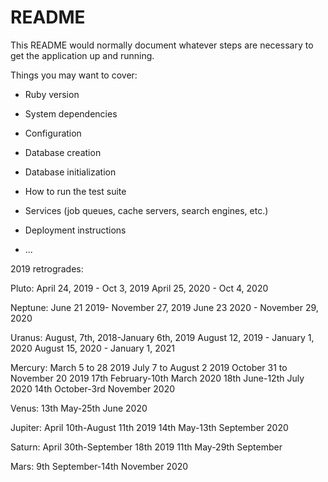 # README

This README would normally document whatever steps are necessary to get the
application up and running.

Things you may want to cover:

* Ruby version

* System dependencies

* Configuration

* Database creation

* Database initialization

* How to run the test suite

* Services (job queues, cache servers, search engines, etc.)

* Deployment instructions

* ...


2019 retrogrades:


Pluto: April 24, 2019 - Oct 3, 2019
      April 25, 2020 - Oct 4, 2020

Neptune: June 21 2019- November 27, 2019
        June 23 2020 - November 29, 2020

Uranus: August, 7th, 2018-January 6th, 2019
        August 12, 2019 - January 1, 2020
        August 15, 2020 - January 1, 2021

Mercury: March 5 to 28 2019
    July 7 to August 2 2019
    October 31 to November 20 2019
    17th February-10th March 2020
    18th June-12th July 2020
    14th October-3rd November 2020

Venus: 13th May-25th June 2020

Jupiter: April 10th-August 11th 2019
        14th May-13th September 2020

Saturn:  April 30th-September 18th 2019
        11th May-29th September

Mars: 9th September-14th November 2020
